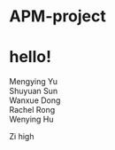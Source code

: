 # APM-project
# hello!
Mengying Yu  
Shuyuan Sun  
Wanxue Dong  
Rachel Rong  
Wenying Hu  


Zi high
